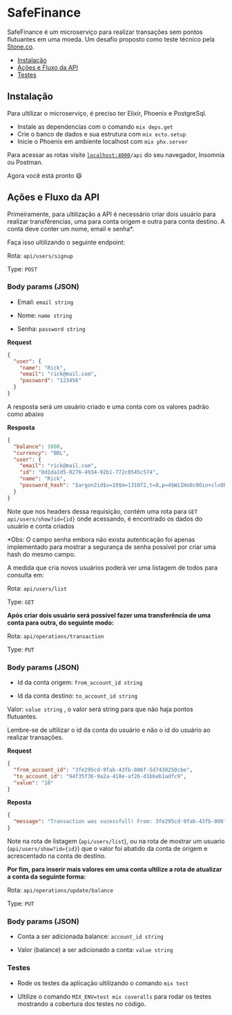 # SafeFinance

SafeFinance é um microserviço para realizar transações sem pontos flutuantes em uma moeda. Um desafio proposto como teste técnico pela [Stone.co](https://www.stone.co/br/).

* [Instalação](https://github.com/rik471/safe-finance#instala%C3%A7%C3%A3o)
* [Ações e Fluxo da API](https://github.com/rik471/safe-finance#a%C3%A7%C3%B5es-e-fluxo-da-api)
* [Testes](https://github.com/rik471/safe-finance#a%C3%A7%C3%B5es-e-fluxo-da-api)

## Instalação

Para ultilizar o microserviço, é preciso ter Elixir, Phoenix e PostgreSql.

* Instale as dependencias com o comando `mix deps.get`
* Crie o banco de dados e sua estrutura com `mix ecto.setup`
* Inicie o Phoenix em ambiente localhost com `mix phx.server`

Para acessar as rotas visite [`localhost:4000`](http://localhost:4000)`/api` do seu navegador, Insomnia ou Postman.

Agora você está pronto :smile:

## Ações e Fluxo da API

Primeiramente, para ultilização a API é necessário criar dois usuário para realizar transfêrencias, uma para conta origem e outra para conta destino. 
A conta deve conter um nome, email e senha*.

Faça isso ultilizando o seguinte endpoint:

Rota: `api/users/signup`

Type: `POST`

### Body params (JSON)
 
* Email: `email string`

* Nome: `name string`

* Senha: `password string`

**Request**

```json
{
  "user": {
    "name": "Rick",
    "email": "rick@mail.com",
    "password": "123456"
  }
}
```

A resposta será um usuário criado e uma conta com os valores padrão como abaixo

**Resposta**

``` json
{
  "balance": 1000,
  "currency": "BRL",
  "user": {
    "email": "rick@mail.com",
    "id": "8d1da1d5-8276-4934-92b1-772c0545c574",
    "name": "Rick",
    "password_hash": "$argon2id$v=19$m=131072,t=8,p=4$WiIHo8c0Oio+clvObXflxQ$yhpHKQ+mO8qbcY1FBP1i4YWThWK1ZUA8ewscyYWe1zo"
  }
}
```
Note que nos headers dessa requisição, contém uma rota para `GET api/users/show?id={id}` onde acessando, é encontrado os dados do usuário e conta criados

*Obs: O campo senha embora não exista autenticação foi apenas implementado para mostrar a segurança de senha possível por criar uma hash do mesmo campo.

A medida que cria novos usuários poderá ver uma listagem de todos para consulta em:

Rota: `api/users/list`

Type: `GET`

**Após criar dois usuário será possível fazer uma transferência de uma conta para outra, do seguinte modo:**

Rota: `api/operations/transaction`

Type: `PUT`

### Body params (JSON)

* Id da conta origem: `from_account_id string`

* Id da conta destino: `to_account_id string`

Valor: `value string` , o valor será string para que não haja pontos flutuantes.

Lembre-se de ultilizar o id da conta do usuário e não o id do usuário ao realizar transações.

**Request**

``` json
{
  "from_account_id": "3fe295cd-9fab-43fb-806f-5d7430250cbe",
  "to_account_id": "94f35f36-9a2a-418e-af26-d1bbeb1adfc9",
  "value": "10"
}
```

**Reposta**
```json
{
  "message": "Transaction was sucessfull! From: 3fe295cd-9fab-43fb-806f-5d7430250cbe To: 94f35f36-9a2a-418e-af26-d1bbeb1adfc9 Value: 10"
}
```
Note na rota de listagem (`api/users/list`), ou na rota de mostrar um usuario (`api/users/show?id={id}`) que o valor foi abatido da conta de origem e acrescentado na conta de destino.

**Por fim, para inserir mais valores em uma conta ultilize a rota de atualizar a conta da seguinte forma:**

Rota: `api/operations/update/balance`

Type: `PUT`

### Body  params (JSON)

* Conta a ser adicionada balance: `account_id string`

* Valor (balance) a ser adicionado a conta: `value string`

### Testes

* Rode os testes da aplicação ultilizando o comando `mix test`

* Ultilize o comando `MIX_ENV=test mix coveralls` para rodar os testes mostrando a cobertura dos testes no código.
